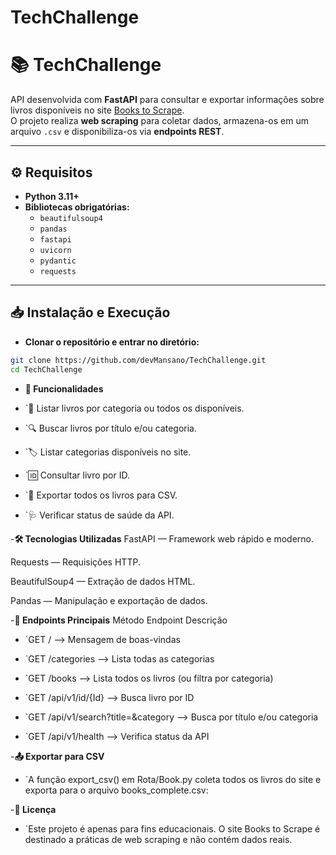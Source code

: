 # TechChallenge
# 📚 TechChallenge

API desenvolvida com **FastAPI** para consultar e exportar informações sobre livros disponíveis no site [Books to Scrape](http://books.toscrape.com/).  
O projeto realiza **web scraping** para coletar dados, armazena-os em um arquivo `.csv` e disponibiliza-os via **endpoints REST**.

---

## ⚙️ Requisitos

- **Python 3.11+**
- **Bibliotecas obrigatórias:**
  - `beautifulsoup4`
  - `pandas`
  - `fastapi`
  - `uvicorn`
  - `pydantic`
  - `requests`

---

## 📥 Instalação e Execução

- **Clonar o repositório e entrar no diretório:**
```bash
git clone https://github.com/devMansano/TechChallenge.git
cd TechChallenge

```


- **🚀 Funcionalidades**
- `📖 Listar livros por categoria ou todos os disponíveis.

- `🔍 Buscar livros por título e/ou categoria.

- `🏷️ Listar categorias disponíveis no site.

- `🆔 Consultar livro por ID.

- `💾 Exportar todos os livros para CSV.

- `🩺 Verificar status de saúde da API.

-**🛠️ Tecnologias Utilizadas**
FastAPI — Framework web rápido e moderno.

Requests — Requisições HTTP.

BeautifulSoup4 — Extração de dados HTML.

Pandas — Manipulação e exportação de dados.


-**📌 Endpoints Principais**
Método	Endpoint	Descrição

- `GET	/	--> Mensagem de boas-vindas

- `GET	/categories	--> Lista todas as categorias

- `GET	/books -->	Lista todos os livros (ou filtra por categoria)

- `GET	/api/v1/id/{Id} -->	Busca livro por ID

- `GET	/api/v1/search?title=&category -->	Busca por título e/ou categoria

- `GET	/api/v1/health -->	Verifica status da API


-**📤 Exportar para CSV**
- `A função export_csv() em Rota/Book.py coleta todos os livros do site e exporta para o arquivo books_complete.csv:


-**📄 Licença**
- `Este projeto é apenas para fins educacionais.
O site Books to Scrape é destinado a práticas de web scraping e não contém dados reais.
